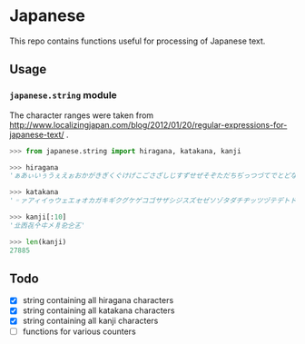 # Japanese

This repo contains functions useful for processing of Japanese text.

## Usage

### `japanese.string` module

The character ranges were taken from http://www.localizingjapan.com/blog/2012/01/20/regular-expressions-for-japanese-text/ .

```python
>>> from japanese.string import hiragana, katakana, kanji

>>> hiragana
'ぁあぃいぅうぇえぉおかがきぎくぐけげこごさざしじすずせぜそぞただちぢっつづてでとどなにぬねのはばぱひびぴ ふぶぷへべぺほぼぽまみむめもゃやゅゆょよらりるれろゎわゐゑをんゔゕゖ゙゚゛゜ゝゞゟ'

>>> katakana
'゠ァアィイゥウェエォオカガキギクグケゲコゴサザシジスズセゼソゾタダチヂッツヅテデトドナニヌネノハバパヒビ ピフブプヘベペホボポマミムメモャヤュユョヨラリルレロヮワヰヱヲンヴヵヶヷヸヹヺ・ーヽヾヿ'

>>> kanji[:10]
'㐀㐁㐂㐃㐄㐅㐆㐇㐈㐉'

>>> len(kanji)
27885
```

## Todo

* [x] string containing all hiragana characters
* [x] string containing all katakana characters
* [x] string containing all kanji characters
* [ ] functions for various counters

